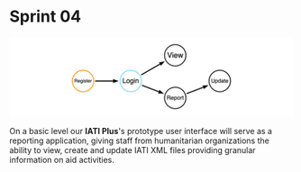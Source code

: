 # Sprint 04

![UI Functions](https://github.com/Humanitarian-AI/IATIPlus/blob/main/Media/UI_Functions.png)

On a basic level our **IATI Plus**'s prototype user interface will serve as a reporting application, giving staff from humanitarian organizations the ability to view, create and update IATI XML files providing granular information on aid activities.
